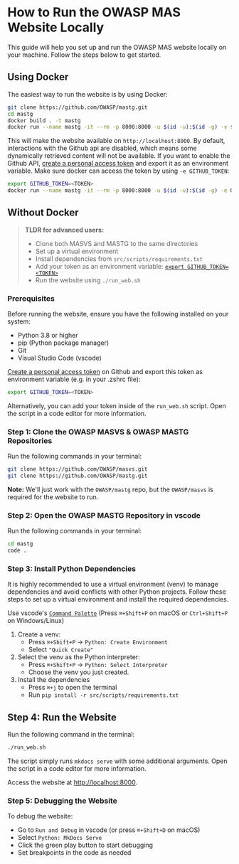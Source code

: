 # How to Run the OWASP MAS Website Locally

This guide will help you set up and run the OWASP MAS website locally on your machine. Follow the steps below to get started.

## Using Docker

The easiest way to run the website is by using Docker:

```bash
git clone https://github.com/OWASP/mastg.git
cd mastg
docker build . -t mastg
docker run --name mastg -it --rm -p 8000:8000 -u $(id -u):$(id -g) -v $(pwd):/workspaces/mastg mastg
```

This will make the website available on `http://localhost:8000`. By default, interactions with the Github api are disabled, which means some dynamically retrieved content will not be available. If you want to enable the Github API, [create a personal access token](https://github.com/settings/personal-access-tokens) and export it as an environment variable. Make sure docker can access the token by using `-e GITHUB_TOKEN`:

```bash
export GITHUB_TOKEN=<TOKEN>
docker run --name mastg -it --rm -p 8000:8000 -u $(id -u):$(id -g) -e GITHUB_TOKEN -v $(pwd):/workspaces/mastg mastg
```

## Without Docker

> **TLDR for advanced users:**
>
> - Clone both MASVS and MASTG to the same directories
> - Set up a virtual environment
> - Install dependencies from `src/scripts/requirements.txt`
> - Add your token as an environment variable: [`export GITHUB_TOKEN=<TOKEN>`](https://github.com/settings/personal-access-tokens)
> - Run the website using `./run_web.sh`

### Prerequisites

Before running the website, ensure you have the following installed on your system:

- Python 3.8 or higher
- pip (Python package manager)
- Git
- Visual Studio Code (vscode)

[Create a personal access token](https://github.com/settings/personal-access-tokens) on Github and export this token as environment variable (e.g. in your .zshrc file):

```bash
export GITHUB_TOKEN=<TOKEN>
```

Alternatively, you can add your token inside of the `run_web.sh` script. Open the script in a code editor for more information.

### Step 1: Clone the OWASP MASVS & OWASP MASTG Repositories

Run the following commands in your terminal:

```bash
git clone https://github.com/OWASP/masvs.git
git clone https://github.com/OWASP/mastg.git
```

**Note:** We'll just work with the `OWASP/mastg` repo, but the `OWASP/masvs` is required for the website to run.

### Step 2: Open the OWASP MASTG Repository in vscode

Run the following commands in your terminal:

```bash
cd mastg
code .
```

### Step 3: Install Python Dependencies

It is highly recommended to use a virtual environment (venv) to manage dependencies and avoid conflicts with other Python projects. Follow these steps to set up a virtual environment and install the required dependencies.

Use vscode's [`Command Palette`](https://code.visualstudio.com/docs/getstarted/userinterface#_command-palette) (Press `⌘+Shift+P` on macOS or `Ctrl+Shift+P` on Windows/Linux)

1. Create a venv:
    - Press `⌘+Shift+P` -> `Python: Create Environment`
    - Select `"Quick Create"`
2. Select the venv as the Python interpreter:
    - Press `⌘+Shift+P` -> `Python: Select Interpreter`
    - Choose the venv you just created.
3. Install the dependencies
   - Press `⌘+j` to open the terminal
   - Run `pip install -r src/scripts/requirements.txt`

## Step 4: Run the Website

Run the following command in the terminal:

```bash
./run_web.sh
```

The script simply runs `mkdocs serve` with some additional arguments. Open the script in a code editor for more information.

Access the website at [http://localhost:8000](http://localhost:8000).

### Step 5: Debugging the Website

To debug the website:

- Go to `Run and Debug` in vscode (or press `⌘+Shift+D` on macOS)
- Select `Python: MkDocs Serve`
- Click the green play button to start debugging
- Set breakpoints in the code as needed

